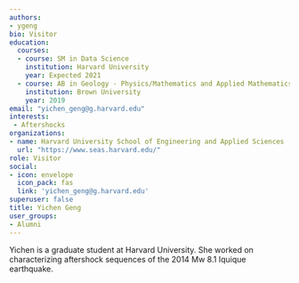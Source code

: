 ```yaml
---
authors:
- ygeng
bio: Visitor
education:
  courses:
  - course: SM in Data Science
    institution: Harvard University
    year: Expected 2021
  - course: AB in Geology - Physics/Mathematics and Applied Mathematics
    institution: Brown University
    year: 2019
email: "yichen_geng@g.harvard.edu"
interests:
 - Aftershocks
organizations:
- name: Harvard University School of Engineering and Applied Sciences
  url: "https://www.seas.harvard.edu/"
role: Visitor
social:
- icon: envelope
  icon_pack: fas
  link: 'yichen_geng@g.harvard.edu'
superuser: false
title: Yichen Geng
user_groups:
- Alumni
---
```


Yichen is a graduate student at Harvard University. She worked on characterizing aftershock sequences of the 2014 Mw 8.1 Iquique earthquake.

